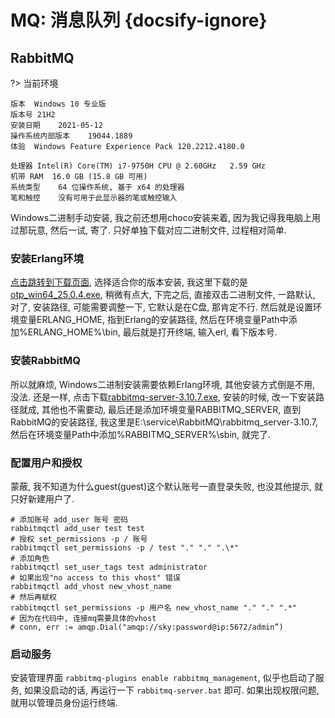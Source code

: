 # MQ: 消息队列 {docsify-ignore}

## RabbitMQ

?> 当前环境
```
版本	Windows 10 专业版
版本号	21H2
安装日期	‎2021-‎05-‎12
操作系统内部版本	19044.1889
体验	Windows Feature Experience Pack 120.2212.4180.0

处理器	Intel(R) Core(TM) i7-9750H CPU @ 2.60GHz   2.59 GHz
机带 RAM	16.0 GB (15.8 GB 可用)
系统类型	64 位操作系统, 基于 x64 的处理器
笔和触控	没有可用于此显示器的笔或触控输入
```

Windows二进制手动安装, 我之前还想用choco安装来着, 因为我记得我电脑上用过那玩意, 然后一试, 寄了. 只好单独下载对应二进制文件, 过程相对简单.

### 安装Erlang环境
[点击跳转到下载页面](https://www.erlang.org/downloads), 选择适合你的版本安装, 我这里下载的是[otp_win64_25.0.4.exe](https://github.com/erlang/otp/releases/download/OTP-25.0.4/otp_win64_25.0.4.exe),
稍微有点大, 下完之后, 直接双击二进制文件, 一路默认, 对了, 安装路径, 可能需要调整一下, 它默认是在C盘, 那肯定不行.
然后就是设置环境变量ERLANG_HOME, 指到Erlang的安装路径, 然后在环境变量Path中添加%ERLANG_HOME%\bin, 最后就是打开终端, 输入erl, 看下版本号.

### 安装RabbitMQ
所以就麻烦, Windows二进制安装需要依赖Erlang环境, 其他安装方式倒是不用, 没法. 还是一样, 点击下载[rabbitmq-server-3.10.7.exe](https://download.fastgit.org/rabbitmq/rabbitmq-server/releases/download/v3.10.7/rabbitmq-server-3.10.7.exe),
安装的时候, 改一下安装路径就成, 其他也不需要动, 最后还是添加环境变量RABBITMQ_SERVER, 直到RabbitMQ的安装路径, 我这里是E:\service\RabbitMQ\rabbitmq_server-3.10.7, 然后在环境变量Path中添加%RABBITMQ_SERVER%\sbin, 就完了.

### 配置用户和授权
蒙蔽, 我不知道为什么guest(guest)这个默认账号一直登录失败, 也没其他提示, 就只好新建用户了.
```shell
# 添加账号 add_user 账号 密码
rabbitmqctl add_user test test
# 授权 set_permissions -p / 账号
rabbitmqctl set_permissions -p / test "." "." ".\*"
# 添加角色
rabbitmqctl set_user_tags test administrator
# 如果出现"no access to this vhost" 错误
rabbitmqctl add_vhost new_vhost_name
# 然后再赋权
rabbitmqctl set_permissions -p 用户名 new_vhost_name "." "." ".*"
# 因为在代码中, 连接mq需要具体的vhost
# conn, err := amqp.Dial("amqp://sky:password@ip:5672/admin”)
```

### 启动服务
安装管理界面 `rabbitmq-plugins enable rabbitmq_management`, 似乎也启动了服务, 如果没启动的话, 再运行一下 `rabbitmq-server.bat` 即可. 如果出现权限问题, 就用以管理员身份运行终端.


